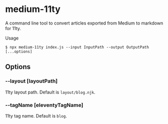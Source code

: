 # medium-11ty

A command line tool to convert articles exported from Medium to markdown for 11ty.

Usage

```
$ npx medium-11ty index.js --input InputPath --output OutputPath [...options]
```

## Options

### --layout [layoutPath]
11ty layout path. Default is `layout/blog.njk`.

### --tagName [eleventyTagName]
11ty tag name. Default is `blog`.
